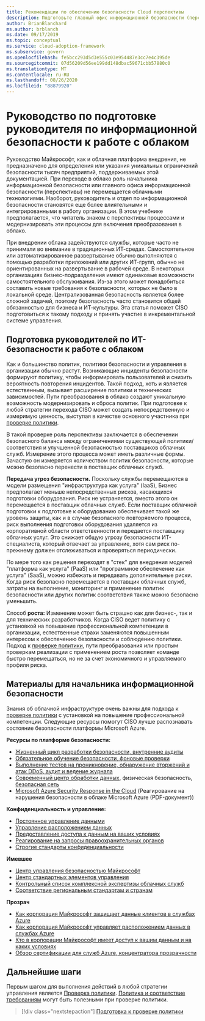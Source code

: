 ```yaml
---
title: Рекомендации по обеспечению безопасности Cloud перспективы
description: Подготовьте главный офис информационной безопасности (перспективы) для преобразования в облако и поэтапное управление.
author: BrianBlanchard
ms.author: brblanch
ms.date: 09/17/2019
ms.topic: conceptual
ms.service: cloud-adoption-framework
ms.subservice: govern
ms.openlocfilehash: fe5bcc293d5d3e555c03e954487e3cc7e4c395de
ms.sourcegitcommit: 07d56209d56ee199dd148dbac59671cbb57880c0
ms.translationtype: MT
ms.contentlocale: ru-RU
ms.lasthandoff: 08/26/2020
ms.locfileid: "88879920"
---
```

# <a name="ciso-cloud-readiness-guide"></a>Руководство по подготовке руководителя по информационной безопасности к работе с облаком

Руководство Майкрософт, как и облачная платформа внедрения, не предназначено для определения или указания уникальных ограничений безопасности тысяч предприятий, поддерживаемых этой документацией. При переходе в облако роль начальника информационной безопасности или главного офиса информационной безопасности (перспективы) не перемещается облачными технологиями. Наоборот, руководитель и отдел по информационной безопасности становятся еще более влиятельными и интегрированными в работу организации. В этом учебнике предполагается, что читатель знаком с перспективы процессами и модернизировать эти процессы для включения преобразования в облако.

При внедрении облака задействуются службы, которые часто не принимали во внимание в традиционных ИТ-средах. Самостоятельное или автоматизированное развертывание обычно выполняются с помощью разработки приложений или других ИТ-групп, обычно не ориентированных на развертывание в рабочей среде. В некоторых организациях бизнес-подразделения имеют одинаковые возможности самостоятельного обслуживания. Из-за этого может понадобиться составить новые требования к безопасности, которых не было в локальной среде. Централизованная безопасность является более сложной задачей, поэтому безопасность часто становится общей обязанностью для бизнеса и ИТ-культуры. Эта статья поможет CISO подготовиться к такому подходу и принять участие в инкрементальной системе управления.

## <a name="how-can-a-ciso-prepare-for-the-cloud"></a>Подготовка руководителей по ИТ-безопасности к работе с облаком

Как и большинство политик, политики безопасности и управления в организации обычно растут. Возникающие инциденты безопасности формируют политику, чтобы информировать пользователей и снизить вероятность повторения инцидентов. Такой подход, хоть и является естественным, вызывает расширение политики и технических зависимостей. Пути преобразования в облако создают уникальную возможность модернизировать и сброса политик. При подготовке к любой стратегии перехода CISO может создать непосредственную и измеримую ценность, выступая в качестве основного участника при [проверке политики](./cloud-policy-review.md).

В такой проверке роль перспективы заключается в обеспечении безопасного баланса между ограничениями существующей политики/соответствия и улучшенной безопасностью поставщиков облачных служб. Измерение этого процесса может иметь различные формы. Зачастую он измеряется количеством политик безопасности, которые можно безопасно перенести в поставщик облачных служб.

**Передача угроз безопасности.** Поскольку службы перемещаются в модели размещения "инфраструктура как услуга" (IaaS), Бизнес предполагает меньше непосредственных рисков, касающихся подготовки оборудования. Риск не устраняется, вместо этого он перемещается в поставщик облачных служб. Если поставщик облачной подготовки к подготовке к оборудованию обеспечивает такой же уровень защиты, как и в случае безопасного повторяемого процесса, риск выполнения подготовки оборудования удаляется из корпоративной области ответственности и передается поставщику облачных услуг. Это снижает общую угрозу безопасности ИТ-специалиста, который отвечает за управление, хотя сам риск по-прежнему должен отслеживаться и проверяться периодически.

По мере того как решения переходят в "стек" для внедрения моделей "платформа как услуга" (PaaS) или "программное обеспечение как услуга" (SaaS), можно избежать и передавать дополнительные риски. Когда риск безопасно перемещается в поставщик облачных служб, затраты на выполнение, мониторинг и применение политик безопасности или других политик соответствия также можно безопасно уменьшить.

Способ **роста:** Изменение может быть страшно как для бизнес-, так и для технических разработчиков. Когда CISO ведет политику с установкой на повышение профессиональной компетенции в организации, естественные страхи заменяются повышенным интересом к обеспечению безопасности и соблюдению политики. Подход к [проверке политики](./cloud-policy-review.md), пути преобразования или простым проверкам реализации с применением роста позволяет команде быстро перемещаться, но не за счет экономичного и управляемого профиля риска.

## <a name="resources-for-the-chief-information-security-officer"></a>Материалы для начальника информационной безопасности

Знания об облачной инфраструктуре очень важны для подхода к [проверке политики](./cloud-policy-review.md) с установкой на повышение профессиональной компетенции. Следующие ресурсы помогут CISO лучше распознавать состояние безопасности платформы Microsoft Azure.

<!-- docutune:casing "Security Response in the Cloud" -->

**Ресурсы по платформе безопасности:**

- [Жизненный цикл разработки безопасности, внутренние аудиты](https://www.microsoft.com/sdl)
- [Обязательное обучение безопасности, фоновые проверки](https://downloads.cloudsecurityalliance.org/star/self-assessment/StandardResponsetoRequestforInformationWindowsAzureSecurityPrivacy.docx)
- [Выполнение тестов на проникновение, обнаружение вторжений и атак DDoS, аудит и ведение журнала](https://www.microsoft.com/security/business/operations)
- [Современный центр обработки данных](https://www.microsoft.com/cloud-platform/global-datacenters), физическая безопасность, [безопасная сеть](/azure/security/security-network-overview)
- [Microsoft Azure Security Response in the Cloud](https://aka.ms/securityresponsepaper) (Реагирование на нарушения безопасности в облаке Microsoft Azure (PDF-документ))

**Конфиденциальность и управление:**

- [Постоянное управление данными](https://www.microsoft.com/trust-center/privacy/data-management)
- [Управление расположением данных](https://www.microsoft.com/trust-center/privacy/data-location)
- [Предоставление доступа к данным на ваших условиях](https://www.microsoft.com/trust-center/privacy/data-access)
- [Реагирование на запросы правоохранительных органов](https://www.microsoft.com/trust-center/privacy)
- [Строгие стандарты конфиденциальности](https://www.microsoft.com/trust-center/privacy)

<!-- docutune:casing "Cloud Services Due Diligence Checklist" -->

**Имевшее**

- [Центр управления безопасностью Майкрософт](https://www.microsoft.com/trust-center)
- [Центр стандартных элементов управления](https://www.microsoft.com/trust-center/compliance/compliance-overview)
- [Контрольный список комплексной экспертизы облачных служб](https://www.microsoft.com/trust-center/compliance/due-diligence-checklist)
- [Соответствие региональным стандартам и странам](https://www.microsoft.com/trust-center/compliance/regional-country-compliance)

**Прозрач**

- [Как корпорация Майкрософт защищает данные клиентов в службах Azure](https://www.microsoft.com/trust-center)
- [Как корпорация Майкрософт управляет расположением данных в службах Azure](https://azuredatacentermap.azurewebsites.net)
- [Кто в корпорации Майкрософт имеет доступ к вашим данным и на каких условиях](https://www.microsoft.com/trust-center/privacy/data-access)
- [Обзор сертификации для служб Azure, концентратора прозрачности](https://www.microsoft.com/trust-center/compliance/compliance-overview)

## <a name="next-steps"></a>Дальнейшие шаги

Первым шагом для выполнения действий в любой стратегии управления является [Проверка политики](./cloud-policy-review.md). [Политика и соответствие требованиям](./index.md) могут быть полезными при проверке политики.

> [!div class="nextstepaction"]
> [Подготовка к проверке политики](./cloud-policy-review.md)
